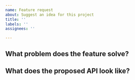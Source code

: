 ```yaml
---
name: Feature request
about: Suggest an idea for this project
title: ''
labels: ''
assignees: ''

---
```


## What problem does the feature solve?

## What does the proposed API look like?
